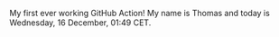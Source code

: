 My first ever working GitHub Action!
My name is Thomas and today is Wednesday, 16 December, 01:49 CET. 
